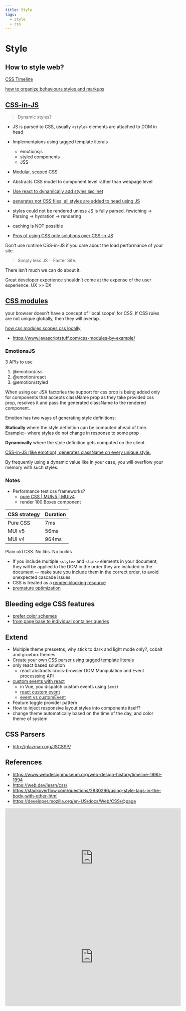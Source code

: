 ```yaml
---
title: Style
tags:
  - style
  - css
---
```


# Style

<TagLinks />

## How to style web?

[CSS Timeline](../docs/art/css-timeline.png)

[how to organize behaviours styles and markups](../docs/art/behaviour-markup-styles.webp)

## [CSS-in-JS](https://en.wikipedia.org/wiki/CSS-in-JS)

> Dynamic styles?

- JS is parsed to CSS, usually `<style>` elements are attached to DOM in head
- Implementaions using tagged template literals
  - emotionsjs
  - styled components
  - JSS
- Modular, scoped CSS
- Abstracts CSS model to component level rather than webpage level
- [Use react to dynamically add styles @clinet](https://stackoverflow.com/questions/27530462/tag-error-react-jsx-style-tag-error-on-render)

- [generates not CSS files, all styles are added to head using JS](https://dev.to/alexsergey/css-modules-vs-css-in-js-who-wins-3n25)
- styles could not be rendered unless JS is fully parsed. fewtching -> Parsing -> hydration -> rendering
- caching is NOT possible
- [Pros of using CSS only solutions over CSS-in-JS](https://github.com/callstack/linaria/blob/master/docs/BENEFITS.md)

Don’t use runtime CSS-in-JS if you care about the load performance of your site.

> Simply less JS = Faster Site.

There isn’t much we can do about it.

Great developer experience shouldn’t come at the expense of the user experience. UX >> DX

## [CSS modules](https://www.javascriptstuff.com/what-are-css-modules/)

your browser doesn't have a concept of 'local scope' for CSS. If CSS rules are not unique globally, then they will overlap.

[how css modules scopes css locally](../docs/art/css-modules-diagram.png)

- https://www.javascriptstuff.com/css-modules-by-example/

### EmotionsJS

3 APIs to use

1. @emotion/css
2. @emotion/react
3. @emotion/styled

When using our JSX factories the support for css prop is being added only for components that accepts className prop as they take provided css prop, resolves it and pass the generated className to the rendered component.

Emotion has two ways of generating style definitions:

**Statically** where the style definition can be computed ahead of time. Example:- where styles do not change in response to some prop

**Dynamically** where the style definition gets computed on the client.

[CSS-in-JS (like emotion), generates className on every unique style.](https://stackoverflow.com/questions/62161888/using-emotion-new-style-is-getting-outputted-in-the-head-every-time-compone)

By frequently using a dynamic value like in your case, you will overflow your memory with such styles.

### Notes

- Performance test css frameworks?
  - [pure CSS | MUIv5 | MUIv4](https://codesandbox.io/s/zlh5w?file=/src/App.js)
  - render 100 Boxes component

| CSS strategy | Duration |
| ------------ | -------- |
| Pure CSS     | 7ms      |
| MUI v5       | 56ms     |
| MUI v4       | 964ms    |

Plain old CSS. No libs. No builds

- If you include multiple `<style>` and `<link>` elements in your document, they will be applied to the DOM in the order they are included in the document — make sure you include them in the correct order, to avoid unexpected cascade issues.
- CSS is treated as a [render-blocking resource](https://developers.google.com/web/fundamentals/performance/critical-rendering-path/render-blocking-css)
- [premature optimization](http://wiki.c2.com/?PrematureOptimization)

## Bleeding edge CSS features

- [prefer color schemes](https://developer.mozilla.org/en-US/docs/Web/CSS/@media/prefers-color-scheme)
- [from page base to individual container queries](https://developer.mozilla.org/en-US/docs/Web/CSS/CSS_Container_Queries)

## Extend

- Multiple theme pressetns, why stick to dark and light mode only?, cobalt and gruvbox themes
- [Create your own CSS parser using tagged template literals](https://github.com/benjamminj/twirl-js)
- only react based solution
  - react abstracts cross-browser DOM Manipulation and Event processsing API
- [custom events with react](https://developer.mozilla.org/en-US/docs/Web/Events/Creating_and_triggering_events)
  - in Vue, you dispatch custom events using `$emit`
  - [react custom event](https://www.falldowngoboone.com/blog/talk-to-your-react-components-with-custom-events/)
  - [event vs customEvent](https://stackoverflow.com/questions/40794580/event-vs-customevent)
- Feature toggle provider pattern
- How to inject responsive layout styles into components itself?
- change theme automatically based on the time of the day, and color theme of system

## CSS Parsers

- http://glazman.org/JSCSSP/

## References

- https://www.webdesignmuseum.org/web-design-history/timeline-1990-1994
- https://web.dev/learn/css/
- https://stackoverflow.com/questions/2830296/using-style-tags-in-the-body-with-other-html
- https://developer.mozilla.org/en-US/docs/Web/CSS/@page

<iframe width="560" height="315" src="https://www.youtube.com/embed/MN3RWhGudvw" title="YouTube video player" frameborder="0" allow="accelerometer; autoplay; clipboard-write; encrypted-media; gyroscope; picture-in-picture" allowfullscreen></iframe>

<iframe width="560" height="315" src="https://www.youtube.com/embed/jUQ2-C5ZNRc" title="YouTube video player" frameborder="0" allow="accelerometer; autoplay; clipboard-write; encrypted-media; gyroscope; picture-in-picture" allowfullscreen></iframe>

<Footer />
